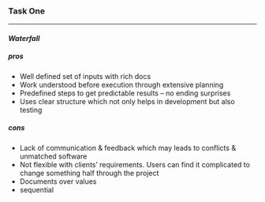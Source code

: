 ### Task One

---

#### _Waterfall_

##### pros

- Well defined set of inputs with rich docs
- Work understood before execution through extensive planning
- Predefined steps to get predictable results – no ending surprises
- Uses clear structure which not only helps in development but also testing

##### cons

- Lack of communication & feedback which may leads to conflicts & unmatched software
- Not flexible with clients’ requirements. Users can find it complicated to change something half through the project
- Documents over values
- sequential
